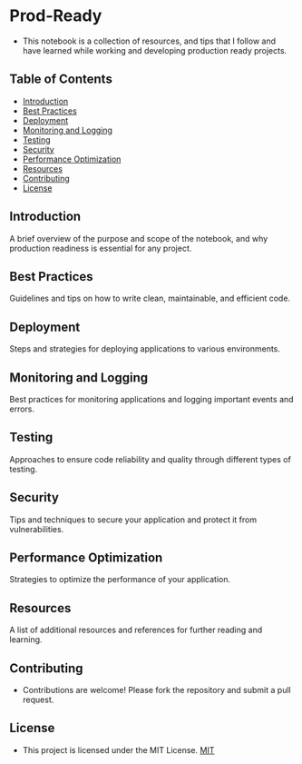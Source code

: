 # Prod-Ready

- This notebook is a collection of resources, and tips that I follow and have learned while working and developing production ready projects.

## Table of Contents
- [Introduction](#introduction)
- [Best Practices](#best-practices)
- [Deployment](#deployment)
- [Monitoring and Logging](#monitoring-and-logging)
- [Testing](#testing)
- [Security](#security)
- [Performance Optimization](#performance-optimization)
- [Resources](#resources)
- [Contributing](#contributing)
- [License](#license)

## Introduction
A brief overview of the purpose and scope of the notebook, and why production readiness is essential for any project.

## Best Practices
Guidelines and tips on how to write clean, maintainable, and efficient code.

## Deployment
Steps and strategies for deploying applications to various environments.

## Monitoring and Logging
Best practices for monitoring applications and logging important events and errors.

## Testing
Approaches to ensure code reliability and quality through different types of testing.

## Security
Tips and techniques to secure your application and protect it from vulnerabilities.

## Performance Optimization
Strategies to optimize the performance of your application.

## Resources
A list of additional resources and references for further reading and learning.

## Contributing
- Contributions are welcome! Please fork the repository and submit a pull request.

## License
- This project is licensed under the MIT License. [MIT](https://choosealicense.com/licenses/mit/)

